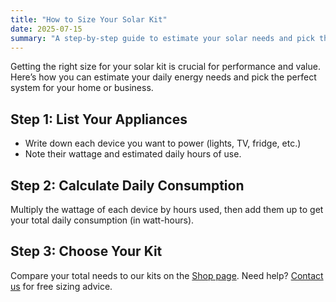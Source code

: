 ```yaml
---
title: "How to Size Your Solar Kit"
date: 2025-07-15
summary: "A step-by-step guide to estimate your solar needs and pick the right system size for your lifestyle or business."
---
```


Getting the right size for your solar kit is crucial for performance and value. Here’s how you can estimate your daily energy needs and pick the perfect system for your home or business.

## Step 1: List Your Appliances
- Write down each device you want to power (lights, TV, fridge, etc.)
- Note their wattage and estimated daily hours of use.

## Step 2: Calculate Daily Consumption
Multiply the wattage of each device by hours used, then add them up to get your total daily consumption (in watt-hours).

## Step 3: Choose Your Kit
Compare your total needs to our kits on the [Shop page](../../shop.html). Need help? [Contact us](../../contact.html) for free sizing advice.
